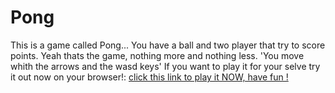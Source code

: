 # Pong
This is a game called Pong... You have a ball and two player that try to score points.
Yeah thats the game, nothing more and nothing less.
'You move whith the arrows and the wasd keys'
 If you want to play it for your selve try it out now on your browser!:  <a href="http://htmlpreview.github.io/?https://github.com/Duduoop/Pong">click this link to play it NOW, have fun !</a>

